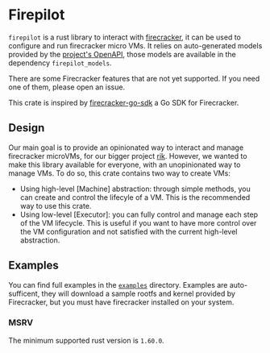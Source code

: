 # Firepilot 

`firepilot` is a rust library to interact with [firecracker](firecracker), it
can be used to configure and run firecracker micro VMs. It relies on
auto-generated models provided by the [project's OpenAPI](firecracker-openapi),
those models are available in the dependency `firepilot_models`.

There are some Firecracker features that are not yet supported. If you need one
of them, please open an issue.

This crate is inspired by
[firecracker-go-sdk](https://github.com/firecracker-microvm/firecracker-go-sdk)
a Go SDK for Firecracker.

## Design

Our main goal is to provide an opinionated way to interact and manage
firecracker microVMs, for our bigger project [rik](rik). However, we wanted to
make this library available for everyone, with an unopinionated way to manage
VMs. To do so, this crate contains two way to create VMs:

- Using high-level [Machine] abstraction: through simple methods, you can create
  and control the lifecyle of a VM. This is the recommended way to use this
  crate.
- Using low-level [Executor]: you can fully control and manage each step of the
  VM lifecycle. This is useful if you want to have more control over the VM
  configuration and not satisfied with the current high-level abstraction.

## Examples

You can find full examples in the [`examples`][firepilot-examples] directory.
Examples are auto-sufficent, they will download a sample rootfs and kernel
provided by Firecracker, but you must have firecracker installed on your system.

### MSRV

The minimum supported rust version is `1.60.0`.

[firecracker]: https://github.com/firecracker-microvm/firecracker/
[firecracker-openapi]: https://github.com/firecracker-microvm/firecracker/blob/main/src/api_server/swagger/firecracker.yaml
[rik]: https://github.com/rik-org/rik
[firepilot-examples]: https://github.com/rik-org/firepilot/tree/main/examples